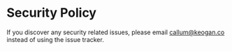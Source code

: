 # Security Policy

If you discover any security related issues, please email callum@keogan.co instead of using the issue tracker.
